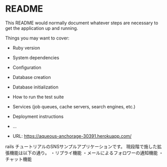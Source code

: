 # README

This README would normally document whatever steps are necessary to get the
application up and running.

Things you may want to cover:

* Ruby version

* System dependencies

* Configuration

* Database creation

* Database initialization

* How to run the test suite

* Services (job queues, cache servers, search engines, etc.)

* Deployment instructions

* ...

* URL: https://aqueous-anchorage-30391.herokuapp.com/

rails チュートリアルのSNSサンプルアプリケーションです。
現段階で施した拡張機能は以下の通り。
・リプライ機能
・メールによるフォロワーの通知機能
・チャット機能
